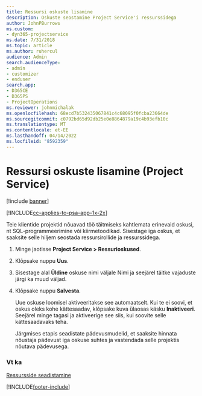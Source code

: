 ```yaml
---
title: Ressursi oskuste lisamine
description: Oskuste seostamine Project Service'i ressurssidega
author: JohnPBurrows
ms.custom:
- dyn365-projectservice
ms.date: 7/31/2018
ms.topic: article
ms.author: ruhercul
audience: Admin
search.audienceType:
- admin
- customizer
- enduser
search.app:
- D365CE
- D365PS
- ProjectOperations
ms.reviewer: johnmichalak
ms.openlocfilehash: 68ecd7b532435067841c4c68095f0fcba23664de
ms.sourcegitcommit: c0792bd65d92db25e0e8864879a19c4b93efb10c
ms.translationtype: MT
ms.contentlocale: et-EE
ms.lasthandoff: 04/14/2022
ms.locfileid: "8592359"
---
```

# <a name="add-resource-skills-project-service"></a>Ressursi oskuste lisamine (Project Service)

[!include [banner](../includes/psa-now-project-operations.md)]

[!INCLUDE[cc-applies-to-psa-app-1x-2x](../includes/cc-applies-to-psa-app-1x-2x.md)]

Teie klientide projektid nõuavad töö täitmiseks kahtlemata erinevaid oskusi, nt SQL-programmeerimine või kiirmetoodikad. Sisestage iga oskus, et saaksite selle hiljem seostada ressursirollide ja ressurssidega.  
  
1. Minge jaotisse **Project Service > Ressurioskused**.  
  
2. Klõpsake nuppu **Uus**.  
  
3. Sisestage alal **Üldine** oskuse nimi väljale Nimi ja seejärel täitke vajaduste järgi ka muud väljad.  
  
4. Klõpsake nuppu **Salvesta**.  
  
   Uue oskuse loomisel aktiveeritakse see automaatselt. Kui te ei soovi, et oskus oleks kohe kättesaadav, klõpsake kuva ülaosas käsku **Inaktiveeri**. Seejärel minge tagasi ja aktiveerige see siis, kui soovite selle kättesaadavaks teha.  
  
   Järgmises etapis seadistate pädevusmudelid, et saaksite hinnata nõustaja pädevust iga oskuse suhtes ja vastendada selle projektis nõutava pädevusega.  
  
### <a name="see-also"></a>Vt ka  
 [Ressursside seadistamine](../psa/set-up-resources.md)


[!INCLUDE[footer-include](../includes/footer-banner.md)]
